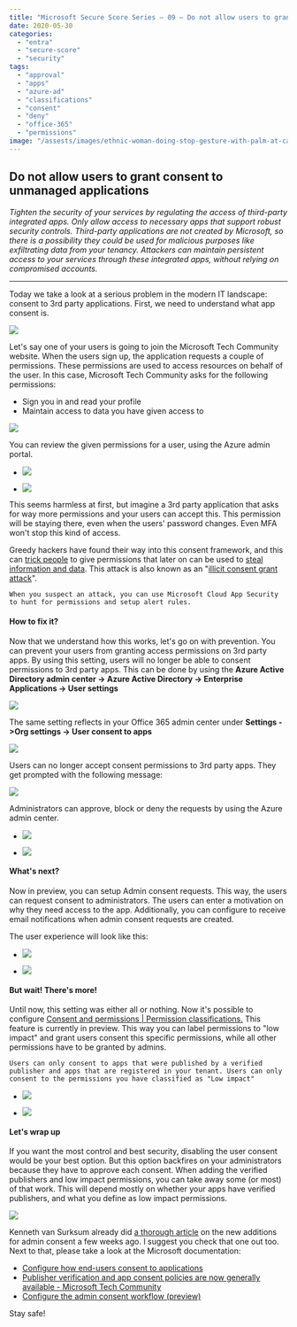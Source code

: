 ```yaml
---
title: "Microsoft Secure Score Series – 09 – Do not allow users to grant consent to unmanaged applications"
date: 2020-05-30
categories: 
  - "entra"
  - "secure-score"
  - "security"
tags: 
  - "approval"
  - "apps"
  - "azure-ad"
  - "classifications"
  - "consent"
  - "deny"
  - "office-365"
  - "permissions"
image: "/assests/images/ethnic-woman-doing-stop-gesture-with-palm-at-camera-3880939-scaled.jpg"
---
```


## Do not allow users to grant consent to unmanaged applications

_Tighten the security of your services by regulating the access of third-party integrated apps. Only allow access to necessary apps that support robust security controls. Third-party applications are not created by Microsoft, so there is a possibility they could be used for malicious purposes like exfiltrating data from your tenancy. Attackers can maintain persistent access to your services through these integrated apps, without relying on compromised accounts._

* * *

Today we take a look at a serious problem in the modern IT landscape: consent to 3rd party applications. First, we need to understand what app consent is.

![](/assets/images/msedge_QuGwuHJmSi.png)

Let's say one of your users is going to join the Microsoft Tech Community website. When the users sign up, the application requests a couple of permissions. These permissions are used to access resources on behalf of the user. In this case, Microsoft Tech Community asks for the following permissions:

- Sign you in and read your profile
- Maintain access to data you have given access to

![](/assets/images/image-96.png)

You can review the given permissions for a user, using the Azure admin portal.

- ![](/assets/images/msedge_e0XnSfAgNH.png)
    
- ![](/assets/images/image-97.png)
    

This seems harmless at first, but imagine a 3rd party application that asks for way more permissions and your users can accept this. This permission will be staying there, even when the users' password changes. Even MFA won't stop this kind of access.

Greedy hackers have found their way into this consent framework, and this can [trick people](https://info.phishlabs.com/blog/office-365-phishing-uses-malicious-app-persist-password-reset) to give permissions that later on can be used to [steal information and data](https://www.bleepingcomputer.com/news/security/phishing-attack-hijacks-office-365-accounts-using-oauth-apps/). This attack is also known as an "[illicit consent grant attack](https://docs.microsoft.com/en-us/microsoft-365/security/office-365-security/detect-and-remediate-illicit-consent-grants?view=o365-worldwide)".

```
When you suspect an attack, you can use Microsoft Cloud App Security to hunt for permissions and setup alert rules. 
```

#### How to fix it?

Now that we understand how this works, let's go on with prevention. You can prevent your users from granting access permissions on 3rd party apps. By using this setting, users will no longer be able to consent permissions to 3rd party apps. This can be done by using the **Azure Active Directory admin center -> Azure Active Directory -> Enterprise Applications -> User settings**

![](/assets/images/image-98.png)

The same setting reflects in your Office 365 admin center under **Settings ->Org settings -> User consent to apps**

![](/assets/images/image-99.png)

Users can no longer accept consent permissions to 3rd party apps. They get prompted with the following message:

![](/assets/images/image-100.png)

Administrators can approve, block or deny the requests by using the Azure admin center.

- ![](/assets/images/msedge_sqP2NX1qwh.png)
    
- ![](/assets/images/image-104.png)
    

#### What's next?

Now in preview, you can setup Admin consent requests. This way, the users can request consent to administrators. The users can enter a motivation on why they need access to the app. Additionally, you can configure to receive email notifications when admin consent requests are created.

The user experience will look like this: ​

- ![](/assets/images/image-101.png)
    
- ![](/assets/images/msedge_1kh5RSB3E1.png)
    

#### But wait! There's more!

Until now, this setting was either all or nothing. Now it's possible to configure [Consent and permissions | Permission classifications.](https://aad.portal.azure.com/#blade/Microsoft_AAD_IAM/ConsentPoliciesMenuBlade/UserSettings) This feature is currently in preview. This way you can label permissions to "low impact" and grant users consent this specific permissions, while all other permissions have to be granted by admins.

```
Users can only consent to apps that were published by a verified publisher and apps that are registered in your tenant. Users can only consent to the permissions you have classified as "Low impact"
```

- ![](/assets/images/msedge_FDx6Sw3hPo.png)
    
- ![](/assets/images/msedge_OIr2qaUxIw.png)
    

#### Let's wrap up

If you want the most control and best security, disabling the user consent would be your best option. But this option backfires on your administrators because they have to approve each consent. When adding the verified publishers and low impact permissions, you can take away some (or most) of that work. This will depend mostly on whether your apps have verified publishers, and what you define as low impact permissions.

![](/assets/images/App-consent-3.png)

Kenneth van Surksum already did [a thorough article](https://www.vansurksum.com/2020/05/22/some-welcome-additions-to-the-admin-consent-workflow-in-azure-ad/) on the new additions for admin consent a few weeks ago. I suggest you check that one out too. Next to that, please take a look at the Microsoft documentation:

- [Configure how end-users consent to applications](https://docs.microsoft.com/en-us/azure/active-directory/manage-apps/configure-user-consent)
- [Publisher verification and app consent policies are now generally available - Microsoft Tech Community](https://techcommunity.microsoft.com/t5/azure-active-directory-identity/publisher-verification-and-app-consent-policies-are-now/ba-p/1257374)
- [Configure the admin consent workflow (preview)](https://docs.microsoft.com/en-US/azure/active-directory/manage-apps/configure-admin-consent-workflow)

Stay safe!
